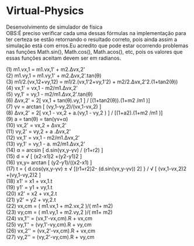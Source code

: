 Virtual-Physics
===============

Desenvolvimento de simulador de física<br>
OBS:É preciso verificar cada uma dessas fórmulas na implementação para ter certeza se estão retornando o resultado correto, pois ainda assim a simulação está com erros.Eu acredito que pode estar ocorrendo problemas nas funções Math.sin(), Math.cos(), Math.acos(), etc, pois os valores que essas funções aceitam devem ser em radianos.

(1)       m1.vx,1 = m1.vx,1' + m2.Δvx,2'<br>
(2)       m1.vy,1 = m1.vy,1' + m2.Δvx,2'.tan(θ)<br>
(3)       m1/2.(vx,12+vy,12) = m1/2.(vx,1'2+vy,1'2) + m2/2.Δvx,2'2.(1+tan2(θ))  <br>
(4)       vx,1' = vx,1 - m2/m1.Δvx,2'<br>
(5)       vy,1' = vy,1 - m2/m1.Δvx,2'.tan(θ)  <br>
(6)       Δvx,2' = 2[ vx,1 + tan(θ).vy,1 ] / [(1+tan2(θ)).(1+m2 /m1 )]<br>
(7)       γv = arctan [ (vy,1-vy,2)/(vx,1-vx,2) ]<br>
(8)       Δvx,2' = 2[ vx,1 - vx,2 + a.(vy,1 - vy,2 ) ] / [(1+a2).(1+m2 /m1 )]   <br>
(9)       a = tan(θ) = tan(γv+α)  <br>
(10)       vx,2' = vx,2 + Δvx,2'   <br>
(11)       vy,2' = vy,2 + a .Δvx,2'   <br>
(12)       vx,1' = vx,1 - m2/m1.Δvx,2'   <br>
(13)       vy,1' = vy,1 - a. m2/m1.Δvx,2'   <br>
(14)       α = arcsin [ d.sin(γx,y-γv) / (r1+r2) ] <br>
(15)       d = √ [ (x2-x1)2 +(y2-y1)2 ]  <br>
(16)       γx,y= arctan [ (y2-y1)/((x2-x1) ] <br>
(17)   t = { d.cos(γx,y-γv) ± √ [(r1+r2)2- (d.sin(γx,y-γv)) 2] } / √ [ (vx,1-vx,2)2 +(vy,1-vy,2)2 ] <br>
(18)       x1' = x1 + vx,1.t <br>
(19)       y1' = y1 + vy,1.t <br>
(20)       x2' = x2 + vx,2.t <br>
(21)       y2' = y2 + vy,2.t <br>
(22)       vx,cm = ( m1.vx,1 + m2.vx,2 )/( m1+ m2)   <br>
(23)       vy,cm = ( m1.vy,1 + m2.vy,2 )/( m1+ m2)   <br>
(24)       vx,1'' = (vx,1'-vx,cm).R + vx,cm  <br>
(25)       vy,1'' = (vy,1'-vy,cm).R + vy,cm  <br>
(26)       vx,2'' = (vx,2'-vx,cm).R + vx,cm  <br>
(27)       vy,2'' = (vy,2'-vy,cm).R + vy,cm  <br>

